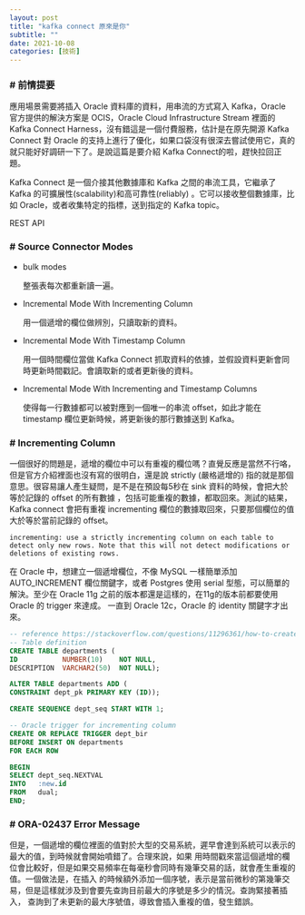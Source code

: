```yaml
---
layout: post
title: "kafka connect 原來是你"
subtitle: ""
date: 2021-10-08
categories: [技術]
---
```


### # 前情提要

應用場景需要將插入 Oracle 資料庫的資料，用串流的方式寫入 Kafka，Oracle 官方提供的解決方案是 OCIS，Oracle
Cloud Infrastructure Stream 裡面的 Kafka Connect Harness，沒有錯這是一個付費服務，估計是在原先開源 Kafka 
Connect 對 Oracle 的支持上進行了優化，如果口袋沒有很深去嘗試使用它，真的就只能好好調研一下了。是說這篇是要介紹
Kafka Connect的啦，趕快拉回正題。

Kafka Connect 是一個介接其他數據庫和 Kafka 之間的串流工具，它繼承了 Kafka 的可擴展性(scalability)和高可靠性(reliably)
。它可以接收整個數據庫，比如 Oracle，或者收集特定的指標，送到指定的 Kafka topic。

REST API

### # Source Connector Modes

- bulk modes

  整張表每次都重新讀一遍。

- Incremental Mode With Incrementing Column

  用一個遞增的欄位做辨別，只讀取新的資料。

- Incremental Mode With Timestamp Column

  用一個時間欄位當做 Kafka Connect 抓取資料的依據，並假設資料更新會同時更新時間戳記。會讀取新的或者更新後的資料。

- Incremental Mode With Incrementing and Timestamp Columns

  使得每一行數據都可以被對應到一個唯一的串流 offset，如此才能在 timestamp 欄位更新時候，將更新後的那行數據送到 Kafka。


### # Incrementing Column

一個很好的問題是，遞增的欄位中可以有重複的欄位嗎？直覺反應是當然不行咯，但是官方介紹裡面也沒有寫的很明白，還是說 strictly
(嚴格遞增的) 指的就是那個意思。很容易讓人產生疑問，是不是在預設每5秒在 sink 資料的時候，會把大於等於記錄的 offset 的所有數據
，包括可能重複的數據，都取回來。測試的結果，Kafka connect 會把有重複 incrementing 欄位的數據取回來，只要那個欄位的值大於等於當前記錄的
offset。

```
incrementing: use a strictly incrementing column on each table to detect only new rows. Note that this will not detect modifications or deletions of existing rows.
```

在 Oracle 中，想建立一個遞增欄位，不像 MySQL 一樣簡單添加 AUTO_INCREMENT 欄位關鍵字，或者 Postgres 使用 serial
型態，可以簡單的解決。至少在 Oracle 11g 之前的版本都還是這樣的，在11g的版本前都要使用 Oracle 的 trigger 來達成。
一直到 Oracle 12c，Oracle 的 identity 關鍵字才出來。

```sql
-- reference https://stackoverflow.com/questions/11296361/how-to-create-id-with-auto-increment-on-oracle
-- Table definition
CREATE TABLE departments (
ID           NUMBER(10)    NOT NULL,
DESCRIPTION  VARCHAR2(50)  NOT NULL);

ALTER TABLE departments ADD (
CONSTRAINT dept_pk PRIMARY KEY (ID));

CREATE SEQUENCE dept_seq START WITH 1;

-- Oracle trigger for incrementing column
CREATE OR REPLACE TRIGGER dept_bir
BEFORE INSERT ON departments
FOR EACH ROW

BEGIN
SELECT dept_seq.NEXTVAL
INTO   :new.id
FROM   dual;
END;
```

### # ORA-02437 Error Message

但是，一個遞增的欄位裡面的值對於大型的交易系統，遲早會達到系統可以表示的最大的值，到時候就會開始噴錯了。合理來說，如果
用時間戳來當這個遞增的欄位會比較好，但是如果交易頻率在每毫秒會同時有幾筆交易的話，就會產生重複的值。一個做法是，在插入
的時候額外添加一個序號，表示是當前微秒的第幾筆交易，但是這樣就涉及到會要先查詢目前最大的序號是多少的情況。查詢緊接著插入，
查詢到了未更新的最大序號值，導致會插入重複的值，發生錯誤。
